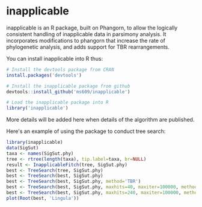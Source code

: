 # inapplicable
inapplicable is an R package, built on Phangorn, to allow the logically consistent handling of inapplicable data in parsimony analysis.
It incorporates modifications to phangorn that increase the rate of phylogenetic analysis, and adds support for TBR rearrangements.


You can install inapplicable into R thus:

```r
# Install the devtools package from CRAN
install.packages('devtools')

# Install the inapplicable package from github
devtools::install_github('ms609/inapplicable')

# Load the inapplicable package into R
library('inapplicable')
```

More details will be added here when details of the algorithm are published.

Here's an example of using the package to conduct tree search:

```r 
library(inapplicable)
data(SigSut)
taxa <- names(SigSut.phy)
tree <- rtree(length(taxa), tip.label=taxa, br=NULL)
result <- InapplicableFitch(tree, SigSut.phy)
best <- TreeSearch(tree, SigSut.phy)
best <- TreeSearch(best, SigSut.phy)
best <- TreeSearch(best, SigSut.phy, method='TBR')
best <- TreeSearch(best, SigSut.phy, maxhits=40, maxiter=100000, method='SPR', trace=3)
best <- TreeSearch(best, SigSut.phy, maxhits=240, maxiter=100000, method='TBR', trace=3)
plot(Root(best, 'Lingula'))
```
